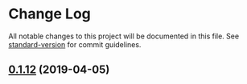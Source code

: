 # Change Log

All notable changes to this project will be documented in this file. See [standard-version](https://github.com/conventional-changelog/standard-version) for commit guidelines.

<a name="0.1.12"></a>
## [0.1.12](https://github.com/peerplays-network/peerplaysjs-ws/compare/v0.4.22...v0.1.12) (2019-04-05)
